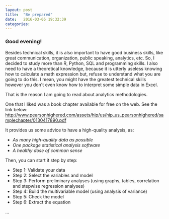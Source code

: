 ```yaml
---
layout: post
title:  "Be prepared"
date:   2016-03-05 19:32:39
categories: 
---
```

### Good evening!

Besides technical skills, it is also important to have good business skills, like great communication, organization, public speaking, analytics, etc.
So, I decided to study more than R, Python, SQL and programming skills. I also need to have a theoretical knowledge, because it is utterly useless knowing how to calculate a math expression but, refuse to understand what you are going to do this. I mean, you might have the greatest technical skills however you don't even know how to interpret some simple data in Excel.

That is the reason I am going to read about analytics methodologies.

One that I liked was a book chapter available for free on the web. See the link below:
<http://www.pearsonhighered.com/assets/hip/us/hip_us_pearsonhighered/samplechapter/0130417890.pdf>


It provides us some advice to have a high-quality analysis, as:

- *As many high-quality data as possible*
- *One package statistical analysis software*
- *A healthy dose of common sense*


Then, you can start it step by step:


- Step 1: Validate your data
- Step 2: Select the variables and model
- Step 3: Perform preliminary analyses (using graphs, tables, correlation and stepwise regression analyses)
- Step 4: Build the multivariable model (using analysis of variance)
- Step 5: Check the model
- Step 6: Extract the equation

...